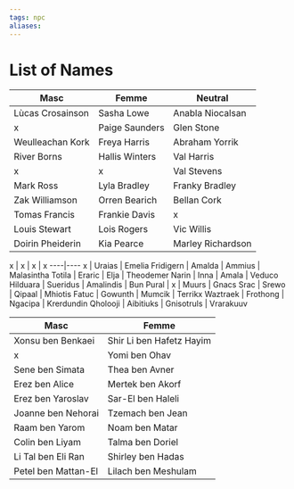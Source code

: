 ```yaml
---
tags: npc
aliases:
---
```

# List of Names
Masc | Femme | Neutral
--------|--------|--------
Lùcas Crosainson | Sasha Lowe | Anabla Niocalsan
x | Paige Saunders | Glen Stone
Weulleachan Kork | Freya Harris | Abraham Yorrik
River Borns | Hallis Winters | Val Harris
x | x | Val Stevens
Mark Ross | Lyla Bradley | Franky Bradley
Zak Williamson | Orren Bearich | Bellan Cork
Tomas Francis | Frankie Davis | x
Louis Stewart | Lois Rogers | Vic Willis
Doirin Pheiderin | Kia Pearce | Marley Richardson

x | x | x | x
----|----
x | Uraias | Emelia
Fridigern | Amalda | Ammius | Malasintha
Totila | Eraric | Elja | Theodemer 
Narin | Inna | Amala | Veduco
Hilduara | Sueridus | Amalindis | Bun
Pural | x | Muurs | Gnacs
Srac | Srewo | Qipaal | Mhiotis 
Fatuc | Gowunth | Mumcik | Terrikx
Waztraek | Frothong | Ngacipa | Krerdundin
Qholooji | Aibitiuks | Gnisotruls | Vrarakuuv

Masc | Femme
---|---	
Xonsu ben Benkaei | Shir Li ben Hafetz Hayim
x | Yomi ben Ohav
Sene ben Simata | Thea ben Avner
Erez ben Alice | Mertek ben Akorf
Erez ben Yaroslav | Sar-El ben Haleli
Joanne ben Nehorai | Tzemach ben Jean
Raam ben Yarom | Noam ben Matar
Colin ben Liyam | Talma ben Doriel
Li Tal ben Eli Ran | Shirley ben Hadas
Petel ben Mattan-El | Lilach ben Meshulam